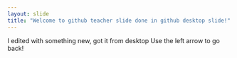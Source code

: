 ```yaml
---
layout: slide
title: "Welcome to github teacher slide done in github desktop slide!"
---
```

I edited with something new, got it from desktop
Use the left arrow to go back!
